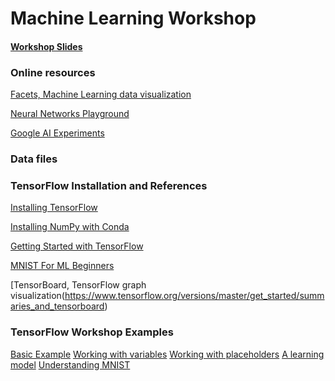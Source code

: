 # Machine Learning Workshop

#### [Workshop Slides](https://docs.google.com/presentation/d/1o8W-XmDIJCLVN4j2E9OmhFYWfu-BWgFS1nsj7Tbeoms)

### Online resources
[Facets, Machine Learning data visualization](pair-code.github.io/facets)

[Neural Networks Playground](playground.tensorflow.org)

[Google AI Experiments](https://experiments.withgoogle.com/ai)

### Data files

### TensorFlow Installation and References

[Installing TensorFlow](https://www.tensorflow.org/install)

[Installing NumPy with Conda](https://anaconda.org/anaconda/numpy)

[Getting Started with TensorFlow](https://www.tensorflow.org/get_started/get_started)

[MNIST For ML Beginners](https://www.tensorflow.org/get_started/mnist/beginners)

[TensorBoard, TensorFlow graph visualization(https://www.tensorflow.org/versions/master/get_started/summaries_and_tensorboard)

### TensorFlow Workshop Examples
[Basic Example]()
[Working with variables]()
[Working with placeholders]()
[A learning model]()
[Understanding MNIST]()
